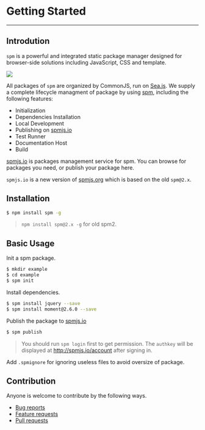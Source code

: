 # Getting Started

---

## Introdution

`spm` is a powerful and integrated static package manager designed for browser-side solutions including JavaScript, CSS and template.

![](https://i.alipayobjects.com/i/localhost/png/201404/2YQxOTYoFp.png)

All packages of `spm` are organized by CommonJS, run on [Sea.js](https://github.com/seajs/seajs). We supply a complete lifecycle managment of package by using [spm](https://github.com/spmjs/spm), including the following features:

- Initialization
- Dependencies Installation
- Local Development
- Publishing on [spmjs.io](http://spmjs.io)
- Test Runner
- Documentation Host
- Build

[spmjs.io](http://spmjs.io/) is packages management service for spm. You can browse for packages you need, or publish your package here.

`spmjs.io` is a new version of [spmjs.org](https://spmjs.org/) which is based on the old `spm@2.x`.

## Installation

```bash
$ npm install spm -g
```

> `npm install spm@2.x -g` for old spm2.

## Basic Usage

Init a spm package.

```bash
$ mkdir example
$ cd example
$ spm init
```

Install dependencies.

```bash
$ spm install jquery --save
$ spm install moment@2.6.0 --save
```

Publish the package to [spmjs.io](http://spmjs.io/)

```bash
$ spm publish
```

> You should run `spm login` first to get permission. The `authkey` will be displayed at http://spmjs.io/account after signing in.

Add `.spmignore` for ignoring useless files to avoid oversize of package.

## Contribution

Anyone is welcome to contribute by the following ways.

- [Bug reports](https://github.com/spmjs/spm/issues)
- [Feature requests](https://github.com/spmjs/spm/issues)
- [Pull requests](https://github.com/spmjs/spm/pulls)
